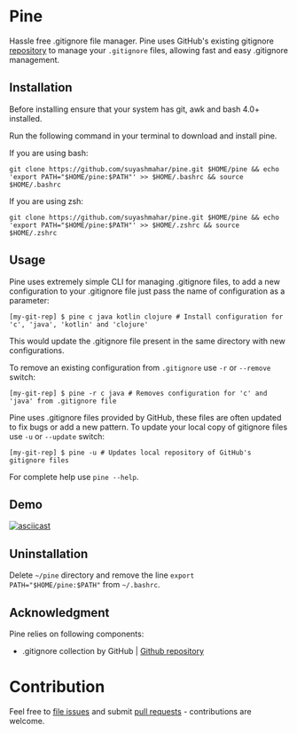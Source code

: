 Pine  
====  

Hassle free .gitignore file manager. Pine uses GitHub's existing gitignore [repository](https://github.com/github/gitignore) to manage your `.gitignore` files, allowing fast and easy .gitignore management.

Installation  
------------  
Before installing ensure that your system has git, awk and bash 4.0+ installed.  

Run the following command in your terminal to download and install pine.  

If you are using bash:
```shell
git clone https://github.com/suyashmahar/pine.git $HOME/pine && echo 'export PATH="$HOME/pine:$PATH"' >> $HOME/.bashrc && source $HOME/.bashrc
```

If you are using zsh:
```shell
git clone https://github.com/suyashmahar/pine.git $HOME/pine && echo 'export PATH="$HOME/pine:$PATH"' >> $HOME/.zshrc && source $HOME/.zshrc
```

Usage  
-----  
Pine uses extremely simple CLI for managing .gitignore files, to add a new configuration to your .gitignore file just pass the name of configuration as a parameter:
```shell
[my-git-rep] $ pine c java kotlin clojure # Install configuration for 'c', 'java', 'kotlin' and 'clojure' 
```

This would update the .gitignore file present in the same directory with new configurations.

To remove an existing configuration from `.gitignore` use `-r` or `--remove` switch:
```shell
[my-git-rep] $ pine -r c java # Removes configuration for 'c' and 'java' from .gitignore file
```

Pine uses .gitignore files provided by GitHub, these files are often updated to fix bugs or add a new pattern. To update your local copy of gitignore files use `-u` or `--update` switch:
```shell
[my-git-rep] $ pine -u # Updates local repository of GitHub's gitignore files
```

For complete help use `pine --help`.

Demo
----
[![asciicast](https://asciinema.org/a/JhrS2JOC5Ge5XVLmp3xOIQxZK.png)](https://asciinema.org/a/JhrS2JOC5Ge5XVLmp3xOIQxZK)

Uninstallation
--------------
Delete `~/pine` directory and remove the line `export PATH="$HOME/pine:$PATH"` from `~/.bashrc`.

Acknowledgment
--------------
Pine relies on following components:
* .gitignore collection by GitHub | [Github repository](https://github.com/github/gitignore)

# Contribution
Feel free to [file issues](https://github.com/suyashmahar/pine/issues) and submit [pull requests](https://github.com/suyashmahar/pine/pulls) - contributions are welcome.
